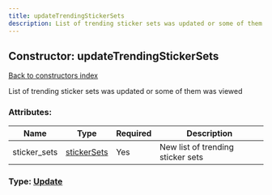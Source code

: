 ```yaml
---
title: updateTrendingStickerSets
description: List of trending sticker sets was updated or some of them was viewed
---
```

## Constructor: updateTrendingStickerSets  
[Back to constructors index](index.md)



List of trending sticker sets was updated or some of them was viewed

### Attributes:

| Name     |    Type       | Required | Description |
|----------|---------------|----------|-------------|
|sticker\_sets|[stickerSets](../types/stickerSets.md) | Yes|New list of trending sticker sets|



### Type: [Update](../types/Update.md)


